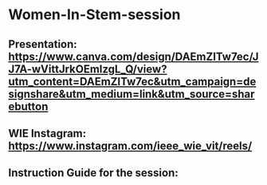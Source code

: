 # Women-In-Stem-session

## Presentation: https://www.canva.com/design/DAEmZITw7ec/JJ7A-wVittJrkOEmIzgL_Q/view?utm_content=DAEmZITw7ec&utm_campaign=designshare&utm_medium=link&utm_source=sharebutton

## WIE Instagram: https://www.instagram.com/ieee_wie_vit/reels/

## Instruction Guide for the session: 
